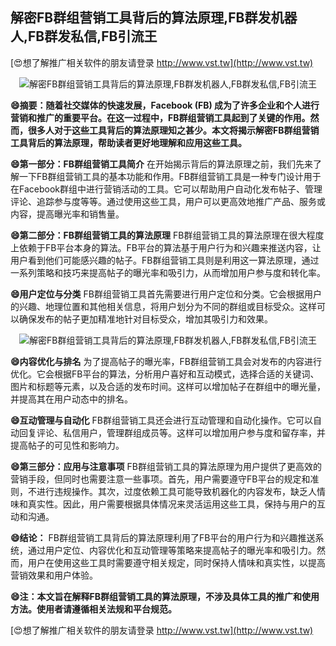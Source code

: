 ## **解密FB群组营销工具背后的算法原理,FB群发机器人,FB群发私信,FB引流王**

[😍想了解推广相关软件的朋友请登录 http://www.vst.tw](http://www.vst.tw)

 <center><img src="https://vst.tw/MP4/tuiguang/png/3.png" alt="解密FB群组营销工具背后的算法原理,FB群发机器人,FB群发私信,FB引流王"></center>

**😄摘要：随着社交媒体的快速发展，Facebook (FB) 成为了许多企业和个人进行营销和推广的重要平台。在这一过程中，FB群组营销工具起到了关键的作用。然而，很多人对于这些工具背后的算法原理知之甚少。本文将揭示解密FB群组营销工具背后的算法原理，帮助读者更好地理解和应用这些工具。**

**😄第一部分：FB群组营销工具简介**
在开始揭示背后的算法原理之前，我们先来了解一下FB群组营销工具的基本功能和作用。FB群组营销工具是一种专门设计用于在Facebook群组中进行营销活动的工具。它可以帮助用户自动化发布帖子、管理评论、追踪参与度等等。通过使用这些工具，用户可以更高效地推广产品、服务或内容，提高曝光率和销售量。

**😄第二部分：FB群组营销工具的算法原理**
FB群组营销工具的算法原理在很大程度上依赖于FB平台本身的算法。FB平台的算法基于用户行为和兴趣来推送内容，让用户看到他们可能感兴趣的帖子。FB群组营销工具则是利用这一算法原理，通过一系列策略和技巧来提高帖子的曝光率和吸引力，从而增加用户参与度和转化率。

**😄用户定位与分类**
FB群组营销工具首先需要进行用户定位和分类。它会根据用户的兴趣、地理位置和其他相关信息，将用户划分为不同的群组或目标受众。这样可以确保发布的帖子更加精准地针对目标受众，增加其吸引力和效果。

 <center><img src="https://vst.tw/MP4/tuiguang/png/6.png" alt="解密FB群组营销工具背后的算法原理,FB群发机器人,FB群发私信,FB引流王"></center>

**😄内容优化与排名**
为了提高帖子的曝光率，FB群组营销工具会对发布的内容进行优化。它会根据FB平台的算法，分析用户喜好和互动模式，选择合适的关键词、图片和标题等元素，以及合适的发布时间。这样可以增加帖子在群组中的曝光量，并提高其在用户动态中的排名。

**😄互动管理与自动化**
FB群组营销工具还会进行互动管理和自动化操作。它可以自动回复评论、私信用户，管理群组成员等。这样可以增加用户参与度和留存率，并提高帖子的可见性和影响力。

**😄第三部分：应用与注意事项**
FB群组营销工具的算法原理为用户提供了更高效的营销手段，但同时也需要注意一些事项。首先，用户需要遵守FB平台的规定和准则，不进行违规操作。其次，过度依赖工具可能导致机器化的内容发布，缺乏人情味和真实性。因此，用户需要根据具体情况来灵活运用这些工具，保持与用户的互动和沟通。

**😄结论：**
FB群组营销工具背后的算法原理利用了FB平台的用户行为和兴趣推送系统，通过用户定位、内容优化和互动管理等策略来提高帖子的曝光率和吸引力。然而，用户在使用这些工具时需要遵守相关规定，同时保持人情味和真实性，以提高营销效果和用户体验。

**😄注：本文旨在解释FB群组营销工具的算法原理，不涉及具体工具的推广和使用方法。使用者请遵循相关法规和平台规范。**

[😍想了解推广相关软件的朋友请登录 http://www.vst.tw](http://www.vst.tw)



